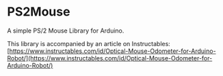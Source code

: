 # PS2Mouse
A simple PS/2 Mouse Library for Arduino.

This library is accompanied by an article on Instructables: [https://www.instructables.com/id/Optical-Mouse-Odometer-for-Arduino-Robot/](https://www.instructables.com/id/Optical-Mouse-Odometer-for-Arduino-Robot/)
